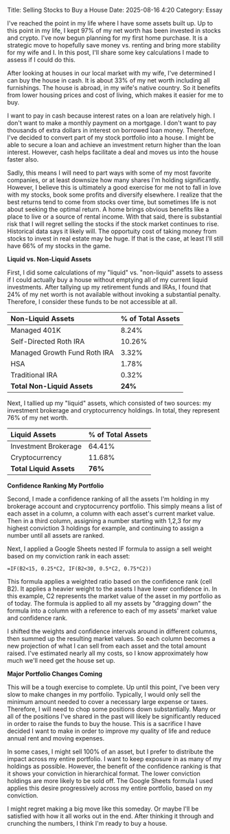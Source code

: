 Title: Selling Stocks to Buy a House 
Date: 2025-08-16 4:20 
Category: Essay


I've reached the point in my life where I have some assets built up. Up to this point in my life,
I kept 97% of my net worth has been invested in stocks and crypto. I've now begun planning for my
first home purchase. It is a strategic move to hopefully save money vs. renting and bring more stability
for my wife and I. In this post, I'll share some key calculations I made to assess if I could do this.

After looking at houses in our local market with my wife, I've determined I can buy the house in cash. It is about 
33% of my net worth including all furnishings. The house is abroad, in my wife's native country. So it benefits from lower 
housing prices and cost of living, which makes it easier for me to buy. 

I want to pay in cash because interest rates on a loan are relatively high. I don't want to make a monthly payment 
on a mortgage. I don't want to pay thousands of extra dollars in interest on borrowed loan money. Therefore, I've 
decided to convert part of my stock portfolio into a house. I might be able to secure a loan and achieve an investment 
return higher than the loan interest. However, cash helps facilitate a deal and moves us into the house faster also.

Sadly, this means I will need to part ways with some of my most favorite companies, or at least downsize 
how many shares I'm holding significantly. However, I believe this is ultimately a good exercise for me
not to fall in love with my stocks, book some profits and diversify elsewhere. I realize that the best returns 
tend to come from stocks over time, but sometimes life is not about seeking the optimal return. A home brings 
obvious benefits like a place to live or a source of rental income. With that said, there is substantial risk
that I will regret selling the stocks if the stock market continues to rise. Historical data says it likely will.
The opportuity cost of taking money from stocks to invest in real estate may be huge. If that is the case, at
least I'll still have 66% of my stocks in the game.

**Liquid vs. Non-Liquid Assets**

First, I did some calculations of my "liquid" vs. "non-liquid" assets to assess if I could actually buy a house without
emptying all of my current liquid investments. After tallying up my retirement funds and IRAs, I found that 24% of my net worth is not 
available without invoking a substantial penalty. Therefore, I consider these funds to be not accessible at all.

| Non-Liquid Assets | % of Total Assets |
|:---|:---|
| Managed 401K | 8.24% |
| Self-Directed Roth IRA | 10.26% |
| Managed Growth Fund Roth IRA | 3.32% |
| HSA | 1.78% |
| Traditional IRA | 0.32% |
| **Total Non-Liquid Assets** | **24%** |

Next, I tallied up my "liquid" assets, which consisted of two sources: my investment brokerage and cryptocurrency holdings. In total, 
they represent 76% of my net worth.

| Liquid Assets | % of Total Assets |
|:---|:---|
| Investment Brokerage | 64.41% |
| Cryptocurrency | 11.68% |
| **Total Liquid Assets** | **76%** |

**Confidence Ranking My Portfolio**

Second, I made a confidence ranking of all the assets I'm holding in my brokerage account and cryptocurrency portfolio.
This simply means a list of each asset in a column, a column with each asset's current market value. Then in a third column, 
assigning a number starting with 1,2,3 for my highest conviction 3 holdings for example, and continuing to assign a number 
until all assets are ranked. 

Next, I applied a Google Sheets nested IF formula to assign a sell weight based on my conviction rank in each asset:

```
=IF(B2<15, 0.25*C2, IF(B2<30, 0.5*C2, 0.75*C2))
```

This formula applies a weighted ratio based on the confidence rank (cell B2). It applies a heavier weight to the assets
I have lower confidence in. In this example, C2 represents the market value of the asset in my portfolio as of today.
The formula is applied to all my assets by "dragging down" the formula into a column with a reference to each of my assets'
market value and confidence rank.

I shifted the weights and confidence intervals around in different columns, then summed up the resulting market values.
So each column becomes a new projection of what I can sell from each asset and the total amount raised.
I've estimated nearly all my costs, so I know approximately how much we'll need get the house set up.

**Major Portfolio Changes Coming**

This will be a tough exercise to complete. Up until this point, I've been very slow to make changes in my portfolio. 
Typically, I would only sell the minimum amount needed to cover a necessary large expense or taxes. Therefore, I will need to chop
some positions down substantially. Many or all of the positions I've shared in the past will likely be significantly reduced in order
to raise the funds to buy the house. This is a sacrifice I have decided I want to make in order to improve my quality of life
and reduce annual rent and moving expenses.

In some cases, I might sell 100% of an asset, but I prefer to distribute the impact across my entire portfolio. I want to keep 
exposure in as many of my holdings as possible. However, the benefit of the confidence ranking is that it shows your conviction in hierarchical format. The lower conviction holdings are more likely to be sold off. The Google Sheets formula I used applies this desire progressively across my entire portfolio, based on my conviction. 

I might regret making a big move like this someday. Or maybe I'll be satisfied with how it all works out in the end.
After thinking it through and crunching the numbers, I think I'm ready to buy a house.











